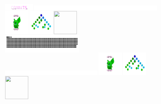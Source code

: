 <div>
    <div display = "inline-block">
        <img src = "./assets/commits.svg" width="90px" height="20px" />
        <img src = "./assets/400.png" width="400px" height="15px"/>
        <img src = "./assets/grimLeaper.gif" width="75px" height="75px"/>
        <img src = "./assets/binaryTree.gif" width="75px" height="75px"/>
        <img src = "./assets/butterfree.gif" width="75px" height="75px"/>
    </div>
    <div display = "inline-block">
        <img align="left" src="contributions.svg" width="240px" height="56px"  />
         <img src = "./assets/400.png" width="300px" height="15px"/>
        <img src = "./assets/grimLeaper.gif" width="75px" height="75px"/>
        <img src = "./assets/binaryTree.gif" width="75px" height="75px"/>
        <img src = "./assets/butterfree.gif" width="75px" height="75px"/>
    </div>
</div>
